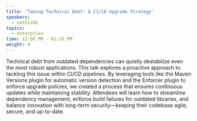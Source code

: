 ```yaml
---
title: 'Taming Technical Debt: A CI/CD Upgrade Strategy'
speakers:
  - sathishk
topics:
  - enterprise
time: 12:50 PM - 01:35 PM
weight: 4
---
```


Technical debt from outdated dependencies can quietly destabilize even the most robust applications. This talk explores a proactive approach to tackling this issue within CI/CD pipelines. By leveraging tools like the Maven Versions plugin for automatic version detection and the Enforcer plugin to enforce upgrade policies, we created a process that ensures continuous updates while maintaining stability. Attendees will learn how to streamline dependency management, enforce build failures for outdated libraries, and balance innovation with long-term security—keeping their codebase agile, secure, and up-to-date.